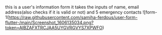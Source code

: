 this is a user's information form it takes the inputs of name, email address(also checks if it is valid or not) and 5 emergency contacts
![form-1(https://raw.githubusercontent.com/samiha-ferdous/user-form-flutter-/main/Screenshot_1606135034.png?token=AIBZAFXTRCJAA5UYGVRGVYS7XPWFO)
